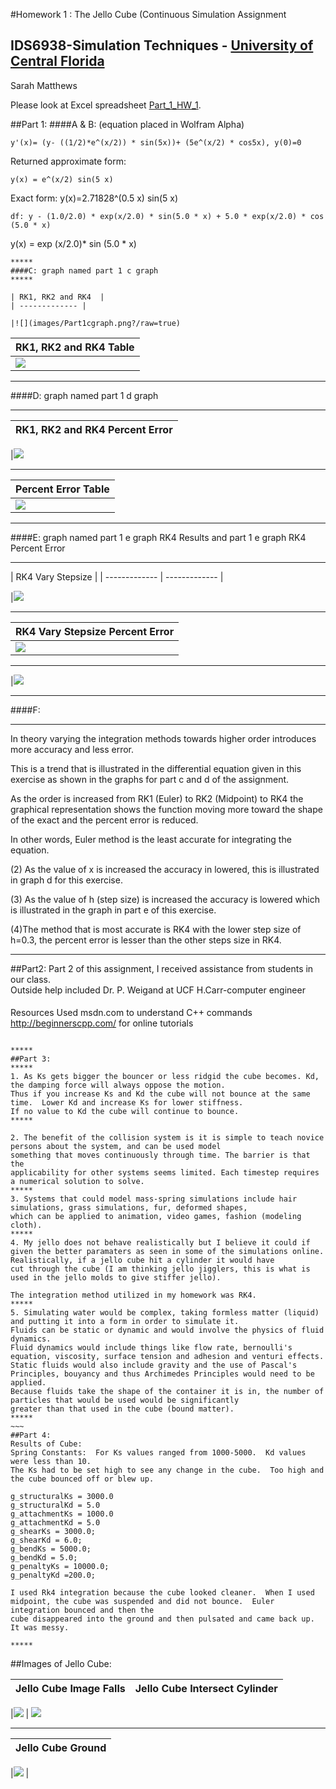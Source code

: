 #Homework 1 : The Jello Cube (Continuous Simulation Assignment
## IDS6938-Simulation Techniques - [University of Central Florida](http://www.ist.ucf.edu/grad/)

Sarah Matthews

Please look at Excel spreadsheet [Part_1_HW_1](Part_1_HW_1.xlsx).

##Part 1:
####A & B:
(equation placed in Wolfram Alpha)
~~~
y'(x)= (y- ((1/2)*e^(x/2)) * sin(5x))+ (5e^(x/2) * cos5x), y(0)=0 
~~~
Returned approximate form: 
~~~
y(x) = e^(x/2) sin(5 x)
~~~
Exact form: y(x)=2.71828^(0.5 x) sin(5 x)
~~~
df: y - (1.0/2.0) * exp(x/2.0) * sin(5.0 * x) + 5.0 * exp(x/2.0) * cos (5.0 * x)
~~~
y(x) = exp (x/2.0)* sin (5.0 * x)
~~~
*****
####C: graph named part 1 c graph
***** 

| RK1, RK2 and RK4  |  
| ------------- | 

|![](images/Part1cgraph.png?/raw=true)  
~~~

|RK1, RK2 and RK4 Table |
| ------------- | 
| ![](images/Part1ctable.png?/raw=true) 

*****
####D: graph named part 1 d graph
*****
| RK1, RK2 and RK4 Percent Error  |
| ------------- | 

|![](images/Part1dgraph.png?/raw=true)  

*****
| Percent Error  Table |
| ------------- 
| ![](images/Part1dtable.png?/raw=true) 

*****
####E: graph named part 1 e graph RK4 Results and part 1 e graph RK4 Percent Error
*****
| RK4 Vary Stepsize  | 
| ------------- | ------------- |

|![](images/Part1egraphRK4Results.png?/raw=true) 
*****
 
| RK4 Vary Stepsize Percent Error |
| ------------- | 
|![](images/Part1egraphRK4PercentError.png?/raw=true)  |
*****
|![](images/Part1etable.png?/raw=true) 

*****
####F: 
*****
In theory varying the integration methods towards higher order introduces more accuracy and less error. 

This is a trend that is illustrated in the differential equation given in this exercise as shown in the graphs for part c and d of the assignment.  

As the order is increased from RK1 (Euler) to RK2 (Midpoint) to RK4 the graphical representation shows the function moving more toward the shape of the exact and the percent error is reduced.  

In other words, Euler method is the least accurate for integrating the equation.  

(2) As the value of x is increased the accuracy in lowered, this is illustrated in graph d for this exercise.  

(3) As the value of h (step size) is increased the accuracy is lowered which is illustrated in the graph in part e of this exercise.  

(4)The method that is most accurate is RK4 with the lower step size of h=0.3, the percent error is lesser than the other steps size in RK4.  

*****

##Part2:
Part 2 of this assignment, I received assistance from students in our class.  
Outside help included Dr. P. Weigand at UCF 
H.Carr-computer engineer
####
Resources Used
msdn.com to understand C++ commands
http://beginnerscpp.com/ for online tutorials
~~~~

*****
##Part 3:
*****
1. As Ks gets bigger the bouncer or less ridgid the cube becomes. Kd, the damping force will always oppose the motion.  
Thus if you increase Ks and Kd the cube will not bounce at the same time.  Lower Kd and increase Ks for lower stiffness. 
If no value to Kd the cube will continue to bounce.
*****

2. The benefit of the collision system is it is simple to teach novice persons about the system, and can be used model 
something that moves continuously through time. The barrier is that the 
applicability for other systems seems limited. Each timestep requires a numerical solution to solve.
*****
3. Systems that could model mass-spring simulations include hair simulations, grass simulations, fur, deformed shapes, 
which can be applied to animation, video games, fashion (modeling cloth).
*****
4. My jello does not behave realistically but I believe it could if given the better paramaters as seen in some of the simulations online.  
Realistically, if a jello cube hit a cylinder it would have 
cut through the cube (I am thinking jello jigglers, this is what is used in the jello molds to give stiffer jello).

The integration method utilized in my homework was RK4.
*****
5. Simulating water would be complex, taking formless matter (liquid) and putting it into a form in order to simulate it.  
Fluids can be static or dynamic and would involve the physics of fluid dynamics.
Fluid dynamics would include things like flow rate, bernoulli's equation, viscosity, surface tension and adhesion and venturi effects.  
Static fluids would also include gravity and the use of Pascal's Principles, bouyancy and thus Archimedes Principles would need to be applied.  
Because fluids take the shape of the container it is in, the number of particles that would be used would be significantly
greater than that used in the cube (bound matter).
*****
~~~
##Part 4:
Results of Cube:
Spring Constants:  For Ks values ranged from 1000-5000.  Kd values were less than 10.  
The Ks had to be set high to see any change in the cube.  Too high and the cube bounced off or blew up.

g_structuralKs = 3000.0
g_structuralKd = 5.0
g_attachmentKs = 1000.0
g_attachmentKd = 5.0
g_shearKs = 3000.0;
g_shearKd = 6.0;
g_bendKs = 5000.0;
g_bendKd = 5.0;
g_penaltyKs = 10000.0;
g_penaltyKd =200.0;

I used Rk4 integration because the cube looked cleaner.  When I used midpoint, the cube was suspended and did not bounce.  Euler integration bounced and then the
cube disappeared into the ground and then pulsated and came back up.  It was messy. 

*****
~~~~
##Images of Jello Cube:
 

| Jello Cube Image Falls  | Jello Cube Intersect Cylinder|
| ------------- | ------------- |

|![](images/0001.png?/raw=true)  | ![](images/00023.png?/raw=true) 
*****

| Jello Cube Ground   | 
| ------------- | 

|![](images/0134.png?/raw=true)  | 

